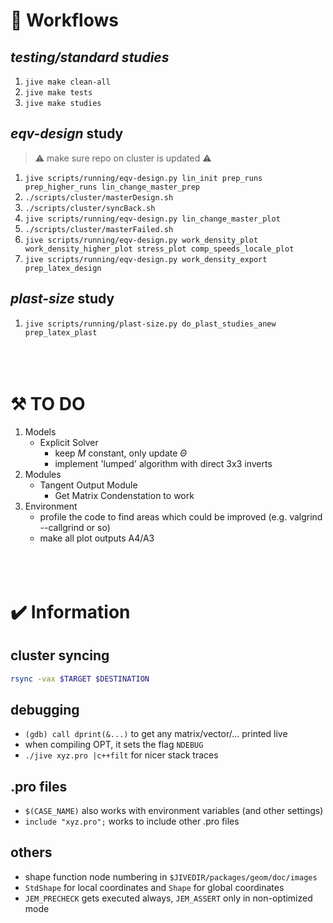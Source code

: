 # :arrows_counterclockwise: Workflows
## *testing/standard studies*
1. `jive make clean-all`
1. `jive make tests`
1. `jive make studies`
## *eqv-design* study
> :warning: make sure repo on cluster is updated :warning:
1. `jive scripts/running/eqv-design.py lin_init prep_runs prep_higher_runs lin_change_master_prep`
1. `./scripts/cluster/masterDesign.sh`
1. `./scripts/cluster/syncBack.sh`
1. `jive scripts/running/eqv-design.py lin_change_master_plot`
1. `./scripts/cluster/masterFailed.sh`
1. `jive scripts/running/eqv-design.py work_density_plot work_density_higher_plot stress_plot comp_speeds_locale_plot`
1. `jive scripts/running/eqv-design.py work_density_export prep_latex_design`
## *plast-size* study
1. `jive scripts/running/plast-size.py do_plast_studies_anew prep_latex_plast`
</br></br></br></br>

# :hammer_and_pick: TO DO 
1. Models
    - Explicit Solver
      - keep $M$ constant, only update $\Theta$
      - implement 'lumped' algorithm with direct 3x3 inverts
1. Modules
    - Tangent Output Module
      - Get Matrix Condenstation to work
1. Environment
    - profile the code to find areas which could be improved (e.g. valgrind --callgrind or so)
    - make all plot outputs A4/A3
</br></br></br></br>

# :heavy_check_mark: Information
## cluster syncing
``` bash
rsync -vax $TARGET $DESTINATION
```
## debugging
- `(gdb) call dprint(&...)` to get any matrix/vector/... printed live
- when compiling OPT, it sets the flag `NDEBUG`
- `./jive xyz.pro |c++filt` for nicer stack traces
## .pro files
- `$(CASE_NAME)` also works with environment variables (and other settings)
- `include "xyz.pro";` works to include other .pro files
## others
- shape function node numbering in `$JIVEDIR/packages/geom/doc/images`
- `StdShape` for local coordinates and `Shape` for global coordinates
- `JEM_PRECHECK` gets executed always, `JEM_ASSERT` only in non-optimized mode
